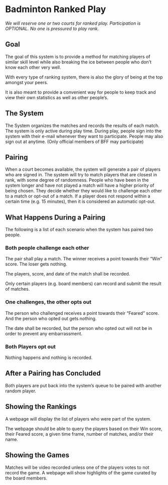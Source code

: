 # Badminton Ranked Play
*We will reserve one or two courts for ranked play. Participation is OPTIONAL. No one is pressured to play rank.*

## Goal
The goal of this system is to provide a method for matching players of similar skill level while also breaking the ice between people who don’t know each other very well. 

With every type of ranking system, there is also the glory of being at the top amongst your peers.

It is also meant to provide a convenient way for people to keep track and view their own statistics as well as other people’s.

## The System
The System organizes the matches and records the results of each match. The system is only active during play time. During play, people sign into the system with their e-mail whenever they want to participate. People may also sign out at anytime. (Only official members of BFF may participate)

## Pairing
When a court becomes available, the system will generate a pair of players who are signed in. The system will try to match players that are closest in rank, with some degree of randomness. People who have been in the system longer and have not played a match will have a higher priority of being chosen. They decide whether they would like to challenge each other to a match or opt-out of a match. If a player does not respond within a certain time (e.g. 15 minutes), then it is considered an automatic opt-out. 

## What Happens During a Pairing
The following is a list of each scenario when the system has paired two people.

### Both people challenge each other
The pair shall play a match. The winner receives a point towards their “Win” score. The loser gets nothing.

The players, score, and date of the match shall be recorded. 

Only certain players (e.g. board members) can record and submit the result of matches.

### One challenges, the other opts out
The person who challenged receives a point towards their “Feared” score. And the person who opted out gets nothing. 

The date shall be recorded, but the person who opted out will not be in order to prevent any embarrassment. 

### Both Players opt out
Nothing happens and nothing is recorded. 

## After a Pairing has Concluded
Both players are put back into the system’s queue to be paired with another random player. 

## Showing the Rankings
A webpage will display the list of players who were part of the system. 

The webpage should be able to query the players based on their Win score, their Feared score, a given time frame, number of matches, and/or their name.  

## Showing the Games
Matches will be video recorded unless one of the players votes to not record the game. A webpage will show highlights of the game curated by the board members.
